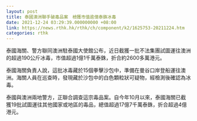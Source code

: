 ```yaml
---
layout: post
title: 泰國澳洲聯手破毒品案　檢獲市值逾億泰銖冰毒
date: 2021-12-24 03:29:39.000000000 +08:00
link: https://news.rthk.hk/rthk/ch/component/k2/1625753-20211224.htm
categories: rthk
---
```


泰國海關、警方聯同澳洲駐泰國大使館公布，近日截獲一批不法集團試圖運往澳洲的超過190公斤冰毒，市值超過1億1千萬泰銖，折合約2600多萬港元。

泰國海關負責人說，這批冰毒藏於15個拳擊沙包中，準備在曼谷口岸登船運往澳洲。海關人員在巡查時，發現藏於沙包中的白色顆粒狀可疑物，經檢測後確認為冰毒。

泰國與澳洲兩地警方，正聯合調查這宗毒品案。自今年10月以來，泰國海關已截獲19批試圖運往其他國家或地區的毒品，總值超過17億7千萬泰銖，折合超過4億港元。
